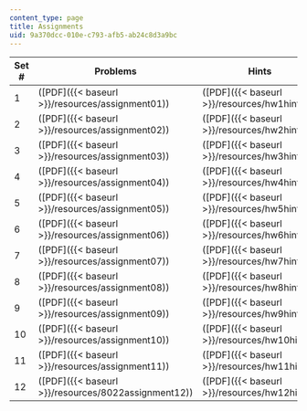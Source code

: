```yaml
---
content_type: page
title: Assignments
uid: 9a370dcc-010e-c793-afb5-ab24c8d3a9bc
---
```


| Set # | Problems | Hints |
| --- | --- | --- |
| 1 | ([PDF]({{< baseurl >}}/resources/assignment01)) | ([PDF]({{< baseurl >}}/resources/hw1hints)) |
| 2 | ([PDF]({{< baseurl >}}/resources/assignment02)) | ([PDF]({{< baseurl >}}/resources/hw2hints)) |
| 3 | ([PDF]({{< baseurl >}}/resources/assignment03)) | ([PDF]({{< baseurl >}}/resources/hw3hints)) |
| 4 | ([PDF]({{< baseurl >}}/resources/assignment04)) | ([PDF]({{< baseurl >}}/resources/hw4hints)) |
| 5 | ([PDF]({{< baseurl >}}/resources/assignment05)) | ([PDF]({{< baseurl >}}/resources/hw5hints)) |
| 6 | ([PDF]({{< baseurl >}}/resources/assignment06)) | ([PDF]({{< baseurl >}}/resources/hw6hints)) |
| 7 | ([PDF]({{< baseurl >}}/resources/assignment07)) | ([PDF]({{< baseurl >}}/resources/hw7hints)) |
| 8 | ([PDF]({{< baseurl >}}/resources/assignment08)) | ([PDF]({{< baseurl >}}/resources/hw8hints)) |
| 9 | ([PDF]({{< baseurl >}}/resources/assignment09)) | ([PDF]({{< baseurl >}}/resources/hw9hints)) |
| 10 | ([PDF]({{< baseurl >}}/resources/assignment10)) | ([PDF]({{< baseurl >}}/resources/hw10hints)) |
| 11 | ([PDF]({{< baseurl >}}/resources/assignment11)) | ([PDF]({{< baseurl >}}/resources/hw11hints)) |
| 12 | ([PDF]({{< baseurl >}}/resources/8022assignment12)) | ([PDF]({{< baseurl >}}/resources/hw12hints))